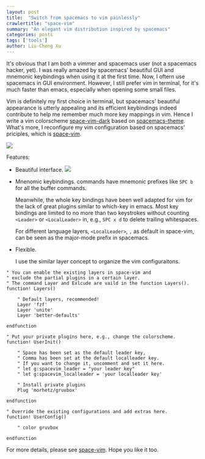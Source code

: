 ```yaml
---
layout: post
title:  "Switch from spacemacs to vim painlessly"
crawlertitle: "space-vim"
summary: "An elegant vim distribution inspired by spacemacs"
categories: posts
tags: ['tools']
author: Liu-Cheng Xu
---
```


It's obvious that I am both a vimmer and spacemacs user (not a spacemacs hacker, yet). I was really amazed by spacemacs' beautiful GUI and mnemonic keybindings when using it at the first time. Now, I oftern use spacemacs in GUI environment. However, I still prefer vim in terminal, for it's much faster than emacs, especially when opening some small files. 

Vim is definitely my first choice in terminal, but spacemacs' beautiful appearance is utterly appealing and its efficient keybindings indeed contribute to help me remember much more key mappings in vim. Hence I write a vim colorscheme [space-vim-dark](https://github.com/liuchengxu/space-vim-dark) based on [spacemacs-theme](https://github.com/nashamri/spacemacs-theme). What's more, I reconfigure my vim configuration based on spacemacs' priciples, which is [space-vim](https://github.com/liuchengxu/space-vim).

![](https://github.com/liuchengxu/space-vim-dark/blob/screenshots/screenshot3.png?raw=true)

Features:

- Beautiful interface.
![](https://github.com/liuchengxu/space-vim-dark/blob/screenshots/screenshot1.png?raw=true)

- Mnenomic keybindings.
    commands have mnemonic prefixes like `SPC b` for all the buffer commands.

    Meanwhile, the whole key bindings have been well adapted for vim for the lack of great plugins similar to which-key in emacs. Most key bindings are limited to no more than two keystrokes without counting `<Leader>` or `<LocalLeader>` in, e.g., `SPC x d` to delete trailing whitespaces.

    For different language layers, `<LocalLeader>`, `,` as default in space-vim, can be seen as the major-mode prefix in spacemacs.

- Flexible.

    I use the similar layer concept to organize the vim configuraitons.

```vim
" You can enable the existing layers in space-vim and
" exclude the partial plugins in a certain layer.
" The command Layer and Exlcude are vaild in the function Layers().
function! Layers()

    " Default layers, recommended!
    Layer 'fzf'
    Layer 'unite'
    Layer 'better-defaults'

endfunction

" Put your private plugins here, e.g., change the colorscheme.
function! UserInit()

    " Space has been set as the default leader key,
    " Comma has been set at the default localleader key.
    " If you want to change it, uncomment and set it here.
    " let g:spacevim_leader = "your leader key"
    " let g:spacevim_localleader = 'your localleader key'

    " Install private plugins
    Plug 'morhetz/gruvbox'

endfunction

" Override the existing configurations and add extras here.
function! UserConfig()

    " color gruvbox

endfunction
```

For more details, please see [space-vim](https://github.com/space-vim). Hope you like it too.
